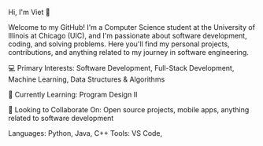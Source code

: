 Hi, I'm Viet 👋

Welcome to my GitHub! I'm a Computer Science student at the University of Illinois at Chicago (UIC), 
and I'm passionate about software development, coding, and solving problems. 
Here you'll find my personal projects, contributions, and anything related to my journey in software engineering.

💻 Primary Interests: Software Development, Full-Stack Development, Machine Learning, Data Structures & Algorithms

🌱 Currently Learning: Program Design II

👯 Looking to Collaborate On: Open source projects, mobile apps, anything related to software development

Languages: Python, Java, C++
Tools: VS Code,
